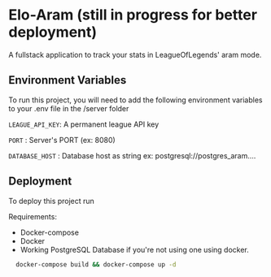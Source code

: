 # Elo-Aram (still in progress for better deployment)

A fullstack application to track your stats in LeagueOfLegends' aram mode.

## Environment Variables

To run this project, you will need to add the following environment variables to your .env file in the /server folder

`LEAGUE_API_KEY`: A permanent league API key

`PORT`          : Server's PORT (ex: 8080)

`DATABASE_HOST` : Database host as string ex: postgresql://postgres_aram....


## Deployment

To deploy this project run

Requirements:

- Docker-compose
- Docker
- Working PostgreSQL Database if you're not using one using docker.

```bash
  docker-compose build && docker-compose up -d
```
